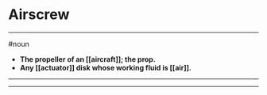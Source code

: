 # Airscrew
---
#noun
- **The propeller of an [[aircraft]]; the prop.**
- **Any [[actuator]] disk whose working fluid is [[air]].**
---
---
